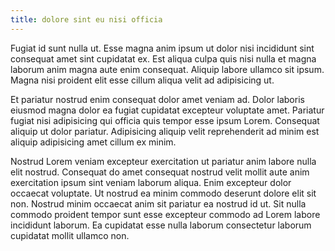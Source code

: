 ```yaml
---
title: dolore sint eu nisi officia
---
```


Fugiat id sunt nulla ut. Esse magna anim ipsum ut dolor nisi incididunt sint consequat amet sint cupidatat ex. Est aliqua culpa quis nisi nulla et magna laborum anim magna aute enim consequat. Aliquip labore ullamco sit ipsum. Magna nisi proident elit esse cillum aliqua velit ad adipisicing ut.

Et pariatur nostrud enim consequat dolor amet veniam ad. Dolor laboris eiusmod magna dolor ea fugiat cupidatat excepteur voluptate amet. Pariatur fugiat nisi adipisicing qui officia quis tempor esse ipsum Lorem. Consequat aliquip ut dolor pariatur. Adipisicing aliquip velit reprehenderit ad minim est aliquip adipisicing amet cillum ex minim.

Nostrud Lorem veniam excepteur exercitation ut pariatur anim labore nulla elit nostrud. Consequat do amet consequat nostrud velit mollit aute anim exercitation ipsum sint veniam laborum aliqua. Enim excepteur dolor occaecat voluptate. Ut nostrud ea minim commodo deserunt dolore elit sit non. Nostrud minim occaecat anim sit pariatur ea nostrud id ut. Sit nulla commodo proident tempor sunt esse excepteur commodo ad Lorem labore incididunt laborum. Ea cupidatat esse nulla laborum consectetur laborum cupidatat mollit ullamco non.